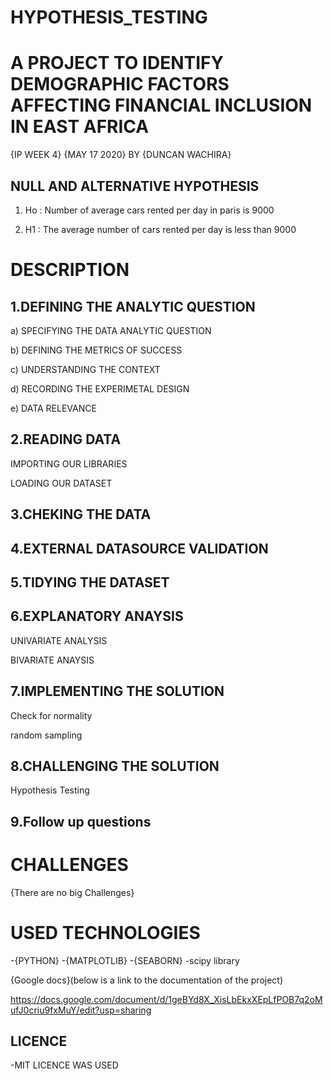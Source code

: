 # HYPOTHESIS_TESTING 

# A PROJECT TO IDENTIFY DEMOGRAPHIC FACTORS AFFECTING FINANCIAL INCLUSION IN EAST AFRICA


{IP WEEK 4} {MAY 17 2020}  BY {DUNCAN WACHIRA}

## NULL AND  ALTERNATIVE HYPOTHESIS

1.   Ho : Number of average cars rented per day in paris is 9000

2.   H1 : The average number of cars rented per day is less than 9000


# DESCRIPTION 

## 1.DEFINING THE ANALYTIC QUESTION

a) SPECIFYING THE DATA ANALYTIC QUESTION

b) DEFINING THE METRICS OF SUCCESS

c) UNDERSTANDING THE CONTEXT

d) RECORDING THE EXPERIMETAL DESIGN

e) DATA RELEVANCE

## 2.READING DATA

IMPORTING OUR LIBRARIES

LOADING OUR DATASET

## 3.CHEKING THE DATA

## 4.EXTERNAL DATASOURCE VALIDATION

## 5.TIDYING THE DATASET

## 6.EXPLANATORY ANAYSIS

UNIVARIATE ANALYSIS

BIVARIATE ANAYSIS

## 7.IMPLEMENTING THE SOLUTION

Check for normality

random sampling

## 8.CHALLENGING THE SOLUTION

Hypothesis Testing

## 9.Follow up questions


# CHALLENGES 

{There are no big Challenges}


# USED TECHNOLOGIES

-{PYTHON}
-{MATPLOTLIB}
-{SEABORN}
-scipy library

{Google docs}(below is a link to the documentation of the project)

https://docs.google.com/document/d/1geBYd8X_XisLbEkxXEpLfPOB7q2oMufJ0criu9fxMuY/edit?usp=sharing

## LICENCE
-MIT LICENCE WAS USED
